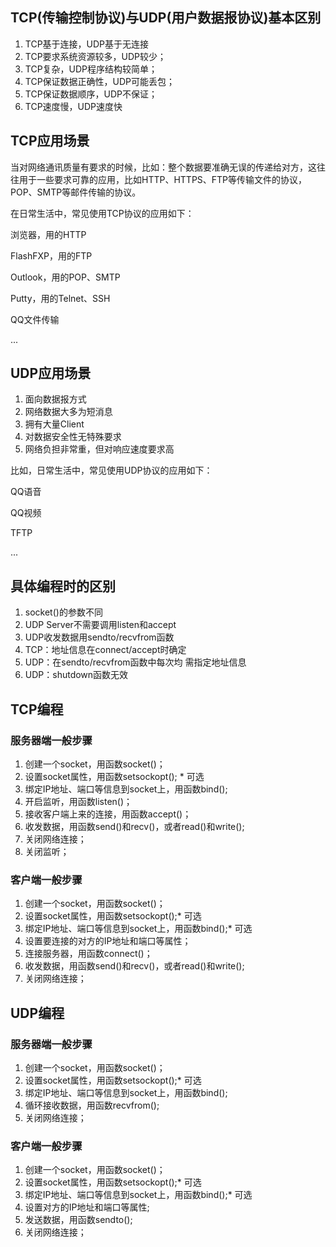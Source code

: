 ## TCP(传输控制协议)与UDP(用户数据报协议)基本区别

1. TCP基于连接，UDP基于无连接
2. TCP要求系统资源较多，UDP较少；
3. TCP复杂，UDP程序结构较简单；
4. TCP保证数据正确性，UDP可能丢包；
5. TCP保证数据顺序，UDP不保证；
6. TCP速度慢，UDP速度快

## TCP应用场景

当对网络通讯质量有要求的时候，比如：整个数据要准确无误的传递给对方，这往往用于一些要求可靠的应用，比如HTTP、HTTPS、FTP等传输文件的协议，POP、SMTP等邮件传输的协议。

在日常生活中，常见使用TCP协议的应用如下：

浏览器，用的HTTP

FlashFXP，用的FTP

Outlook，用的POP、SMTP

Putty，用的Telnet、SSH

QQ文件传输

...

## UDP应用场景

1. 面向数据报方式
2. 网络数据大多为短消息
3. 拥有大量Client
4. 对数据安全性无特殊要求
5. 网络负担非常重，但对响应速度要求高

比如，日常生活中，常见使用UDP协议的应用如下：

QQ语音

QQ视频

TFTP

...

## 具体编程时的区别

1. socket()的参数不同
2. UDP Server不需要调用listen和accept
3. UDP收发数据用sendto/recvfrom函数
4. TCP：地址信息在connect/accept时确定
5. UDP：在sendto/recvfrom函数中每次均 需指定地址信息
6. UDP：shutdown函数无效

## TCP编程

### 服务器端一般步骤

1. 创建一个socket，用函数socket()；
2. 设置socket属性，用函数setsockopt(); * 可选
3. 绑定IP地址、端口等信息到socket上，用函数bind();
4. 开启监听，用函数listen()；
5. 接收客户端上来的连接，用函数accept()；
6. 收发数据，用函数send()和recv()，或者read()和write();
7. 关闭网络连接；
8. 关闭监听；

### 客户端一般步骤

1. 创建一个socket，用函数socket()；
2. 设置socket属性，用函数setsockopt();* 可选
3. 绑定IP地址、端口等信息到socket上，用函数bind();* 可选
4. 设置要连接的对方的IP地址和端口等属性；
5. 连接服务器，用函数connect()；
6. 收发数据，用函数send()和recv()，或者read()和write();
7. 关闭网络连接；

## UDP编程

### 服务器端一般步骤

1. 创建一个socket，用函数socket()；
2. 设置socket属性，用函数setsockopt();* 可选
3. 绑定IP地址、端口等信息到socket上，用函数bind();
4. 循环接收数据，用函数recvfrom();
5. 关闭网络连接；

### 客户端一般步骤

1. 创建一个socket，用函数socket()；
2. 设置socket属性，用函数setsockopt();* 可选
3. 绑定IP地址、端口等信息到socket上，用函数bind();* 可选
4. 设置对方的IP地址和端口等属性;
5. 发送数据，用函数sendto();
6. 关闭网络连接；

